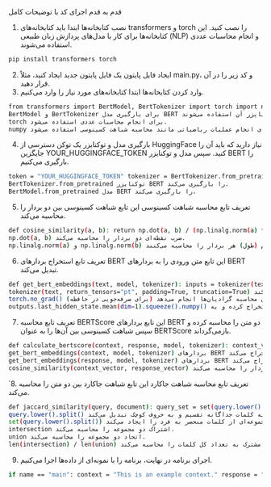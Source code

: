 قدم به قدم اجرای کد با توضیحات کامل
1. نصب کتابخانه‌ها
ابتدا باید کتابخانه‌های transformers و torch را نصب کنید. این کتابخانه‌ها برای کار با مدل‌های پردازش زبان طبیعی (NLP) و انجام محاسبات عددی استفاده می‌شوند.
```bash
pip install transformers torch
```
2. ایجاد فایل پایتون
یک فایل پایتون جدید ایجاد کنید، مثلاً main.py، و کد زیر را در آن قرار دهید.
3. وارد کردن کتابخانه‌ها
ابتدا کتابخانه‌های مورد نیاز را وارد می‌کنیم.

```bash
from transformers import BertModel, BertTokenizer import torch import numpy as np 
BertModel و BertTokenizer برای بارگیری مدل BERT و توکنایزر آن استفاده می‌شوند.
torch برای انجام محاسبات عددی استفاده می‌شود.
numpy برای انجام عملیات ریاضیاتی مانند محاسبه شباهت کسینوسی استفاده می‌شود.
```
4. بارگیری مدل و توکنایزر
یک توکن دسترسی از HuggingFace نیاز دارید که باید آن را جایگزین YOUR_HUGGINGFACE_TOKEN کنید. سپس مدل و توکنایزر BERT را بارگیری می‌کنیم.

```bash 
token = "YOUR_HUGGINGFACE_TOKEN" tokenizer = BertTokenizer.from_pretrained("bert-base-uncased", use_auth_token=token) model = BertModel.from_pretrained("bert-base-uncased", use_auth_token=token) 
BertTokenizer.from_pretrained توکنایزر BERT را بارگیری می‌کند.
BertModel.from_pretrained مدل BERT را بارگیری می‌کند.
```
5. تعریف تابع محاسبه شباهت کسینوسی
این تابع شباهت کسینوسی بین دو بردار را محاسبه می‌کند.
```bash
def cosine_similarity(a, b): return np.dot(a, b) / (np.linalg.norm(a) * np.linalg.norm(b)) 
np.dot(a, b) ضرب نقطه‌ای دو بردار را محاسبه می‌کند.
np.linalg.norm(a) و np.linalg.norm(b) نُرم (طول) هر بردار را محاسبه می‌کنند.
```
6. تعریف تابع استخراج بردارهای BERT
این تابع متن ورودی را به بردارهای BERT تبدیل می‌کند.

```bash
def get_bert_embeddings(text, model, tokenizer): inputs = tokenizer(text, return_tensors="pt", padding=True, truncation=True) with torch.no_grad(): outputs = model(**inputs) embeddings = outputs.last_hidden_state.mean(dim=1).squeeze().numpy() return embeddings 
tokenizer(text, return_tensors="pt", padding=True, truncation=True) متن را توکنیزه کرده و به فرمت قابل استفاده برای مدل تبدیل می‌کند.
torch.no_grad() محاسبات را بدون محاسبه گرادیان‌ها انجام می‌دهد (برای صرفه‌جویی در حافظه).
outputs.last_hidden_state.mean(dim=1).squeeze().numpy() خروجی آخرین لایه مدل را استخراج کرده و به numpy array تبدیل می‌کند.
```
7. تعریف تابع محاسبه BERTScore
این تابع بردارهای BERT دو متن را محاسبه کرده و سپس شباهت کسینوسی بین آن‌ها را به عنوان BERTScore بازمی‌گرداند.
```bash
def calculate_bertscore(context, response, model, tokenizer): context_vector = get_bert_embeddings(context, model, tokenizer) response_vector = get_bert_embeddings(response, model, tokenizer) score = cosine_similarity(context_vector, response_vector) return score 
get_bert_embeddings(context, model, tokenizer) بردارهای BERT متن زمینه را استخراج می‌کند.
get_bert_embeddings(response, model, tokenizer) بردارهای BERT پاسخ را استخراج می‌کند.
cosine_similarity(context_vector, response_vector) شباهت کسینوسی بین دو بردار را محاسبه می‌کند.
```
`8. تعریف تابع محاسبه شباهت جاکارد
این تابع شباهت جاکارد بین دو متن را محاسبه می‌کند.

```bash
def jaccard_similarity(query, document): query_set = set(query.lower().split()) document_set = set(document.lower().split()) intersection = query_set.intersection(document_set) union = query_set.union(document_set) return len(intersection) / len(union) 
query.lower().split() متن پرسش را به کلمات جداگانه تقسیم و به حروف کوچک تبدیل می‌کند.
set(query.lower().split()) مجموعه‌ای از کلمات منحصر به فرد را ایجاد می‌کند.
intersection اشتراک دو مجموعه را محاسبه می‌کند.
union اتحاد دو مجموعه را محاسبه می‌کند.
len(intersection) / len(union) نسبت تعداد کلمات مشترک به تعداد کل کلمات را محاسبه می‌کند.
```

9. اجرای برنامه
در نهایت، برنامه را با نمونه‌ای از داده‌ها اجرا می‌کنیم.

```bash 
if name == "main": context = "This is an example context." response = "This is an example response." bert_score = calculate_bertscore(context, response, model, tokenizer) jaccard_score = jaccard_similarity(context, response) print("BERTScore:", bert_score) print("Jaccard Similarity:", jaccard_score)
```
